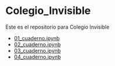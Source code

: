 # Colegio_Invisible
Este es el repositorio para Colegio Invisible

- [01_cuaderno.ipynb](01_cuaderno.ipynb)
- [02_cuaderno.ipynb](02_cuaderno.ipynb)
- [03_cuaderno.ipynb](03_cuaderno.ipynb)
- [04_cuaderno.ipynb](04_cuaderno.ipynb)

